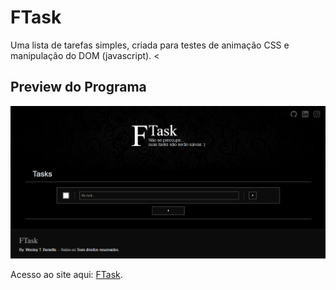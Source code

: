 # FTask
Uma lista de tarefas simples, criada para testes de animação CSS e manipulação do DOM (javascript).
<
## Preview do Programa

![Image Preview](./Preview.png)

Acesso ao site aqui: [FTask](https://wesleytelesbenette.github.io/FTask/).
